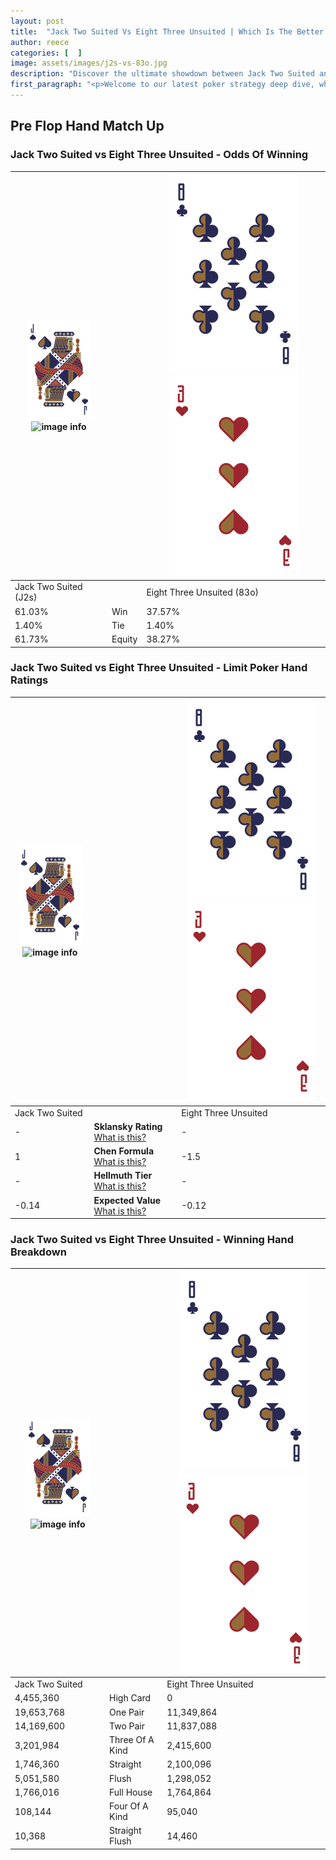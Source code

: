 ```yaml
---
layout: post
title:  "Jack Two Suited Vs Eight Three Unsuited | Which Is The Better Hand In Poker? A Complete Guide"
author: reece
categories: [  ]
image: assets/images/j2s-vs-83o.jpg
description: "Discover the ultimate showdown between Jack Two Suited and Eight Three Unsuited in poker! Uncover the odds, strategies, and scenarios where one hand triumphs over the other. Get ready to up your poker game with this thrilling analysis."
first_paragraph: "<p>Welcome to our latest poker strategy deep dive, where we're pitting two distinct hands against each other in a high-stakes showdown: Jack Two Suited vs Eight Three Unsuited.</p><p>In the dynamic world of poker, every decision counts, and knowing which hand holds the upper hand is key to your success at the table.</p><p>In this article, we'll dissect these two hands, explore the scenarios where one dominates the other, and equip you with the knowledge to make strategic choices that can tip the odds in your favor.</p><p>Get ready to unravel the intriguing dynamics of these poker hands and elevate your game to new heights.</p>"
---
```




[comment]: # (sp0)

## Pre Flop Hand Match Up

<div class="table hand-ratings" markdown="1"> 



### Jack Two Suited vs Eight Three Unsuited - Odds Of Winning


    
| ![image info](assets/images/hand1/J.png) ![image info](assets/images/hand1/2s.png) |  | ![image info](assets/images/hand2/8.png) ![image info](assets/images/hand2/3o.png) |
| -------- | -------- | -------- |
| Jack Two Suited (J2s) |  | Eight Three Unsuited (83o) |
| 61.03% | Win | 37.57% |
| 1.40% | Tie | 1.40% |
| 61.73% | Equity | 38.27% |




[comment]: # (sp1)



### Jack Two Suited vs Eight Three Unsuited - Limit Poker Hand Ratings


    
| ![image info](assets/images/hand1/J.png) ![image info](assets/images/hand1/2s.png) |  | ![image info](assets/images/hand2/8.png) ![image info](assets/images/hand2/3o.png) |
| -------- | -------- | -------- |
| Jack Two Suited |  | Eight Three Unsuited |
| - | **Sklansky Rating** [What is this?](/sklansky-rating-explained) | - |
| 1 | **Chen Formula** [What is this?](/chen-formula-explained) | -1.5 |
| - | **Hellmuth Tier** [What is this?](/Hellmuth-tier-explained) | - |
| -0.14 | **Expected Value** [What is this?](/expected-value-explained) | -0.12 |




[comment]: # (sp2)



### Jack Two Suited vs Eight Three Unsuited - Winning Hand Breakdown


    
| ![image info](assets/images/hand1/J.png) ![image info](assets/images/hand1/2s.png) |  | ![image info](assets/images/hand2/8.png) ![image info](assets/images/hand2/3o.png) |
| -------- | -------- | -------- |
| Jack Two Suited |  | Eight Three Unsuited |
| 4,455,360 | High Card | 0 |
| 19,653,768 | One Pair | 11,349,864 |
| 14,169,600 | Two Pair | 11,837,088 |
| 3,201,984 | Three Of A Kind | 2,415,600 |
| 1,746,360 | Straight | 2,100,096 |
| 5,051,580 | Flush | 1,298,052 |
| 1,766,016 | Full House | 1,764,864 |
| 108,144 | Four Of A Kind | 95,040 |
| 10,368 | Straight Flush | 14,460 |




[comment]: # (sp3)



</div>

[comment]: # (sp4)



[comment]: # (sp5)

